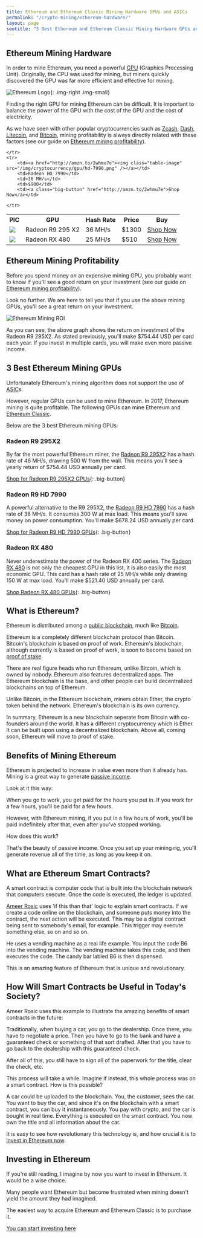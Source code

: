 ```yaml
---
title: Ethereum and Ethereum Classic Mining Hardware GPUs and ASICs 
permalink: "/crypto-mining/ethereum-hardware/"
layout: page
seotitle: "3 Best Ethereum and Ethereum Classic Mining Hardware GPUs and ASICs 2017" 
---
```


## Ethereum Mining Hardware 

In order to mine Ethereum, you need a powerful [GPU](https://en.wikipedia.org/wiki/Graphics_processing_unit) (Graphics Processing Unit). Originally, the CPU was used for mining, but miners quickly discovered the GPU was far more efficient and effective for mining. 

![Ethereum Logo](/img/cryptocurrency/ethereum-logo.png){: .img-right .img-small}

Finding the right GPU for mining Ethereum can be difficult. It is important to balance the power of the GPU with the cost of the GPU and the cost of electricity. 

As we have seen with other popular cryptocurrencies such as [Zcash](/crypto-mining/zcash-hardware/), [Dash](/crypto-mining/dash-hardware/), [Litecoin](/crypto-mining/litecoin-hardware/), and [Bitcoin](/crypto-mining/bitcoin-hardware), mining profitability is always directly related with these factors (see our guide on [Ethereum mining profitability](/crypto-mining/ethereum-mining-profitability/)). 

<table class="basic-table" align="center">
	<tr>
		<th>PIC</th>
		<th>GPU</th>
		<th>Hash Rate</th>
		<th>Price</th>
		<th>Buy</th>
	</tr>
	<tr>
		<td><a href="http://amzn.to/2iGNUyh"><img class="table-image" src="/img/cryptocurrency/gpu/r9-295-x2.jpg" /></a></td>
		<td>Radeon R9 295 X2</td>
		<td>36 MH/s</td>
		<td>$1300</td>
		<td><a class="big-button" href="http://amzn.to/2iGNUyh">Shop Now</a></td>
	</tr>
	<tr>
		<td><a href="http://amzn.to/2wRMfMC"><img class="table-image" src="/img/cryptocurrency/gpu/rx-480-8gb.jpg" /></a></td>
		<td>Radeon RX 480</td>
		<td>25 MH/s</td>
		<td>$510</td>
		<td><a class="big-button" href="http://amzn.to/2wRMfMC">Shop Now</a></td>
		
	</tr>
	<tr>
		<td><a href="http://amzn.to/2whmu7e"><img class="table-image" src="/img/cryptocurrency/gpu/hd-7990.png" /></a></td>
		<td>Radeon HD 7990</td>
		<td>36 MH/s</td>
		<td>$900</td>
		<td><a class="big-button" href="http://amzn.to/2whmu7e">Shop Now</a></td>
		
	</tr>
	
</table> 

## Ethereum Mining Profitability 

Before you spend money on an expensive mining GPU, you probably want to know if you'll see a good return on your investment (see our guide on [Ethereum mining profitability](/crypto-mining/ethereum-mining-profitability/)).

Look no further. We are here to tell you that if you use the above mining GPUs, you'll see a great return on your investment. 

![Ethereum Mining ROI](/img/cryptocurrency/ethereum-profit.png "Ethereum Mining ROI")

As you can see, the above graph shows the return on investment of the Radeon R9 295X2. As stated previously, you'll make $754.44 USD per card each year. If you invest in multiple cards, you will make even more passive income. 

## 3 Best Ethereum Mining GPUs

Unfortunately Ethereum's mining algorithm does not support the use of [ASIC](http://www.sigenics.com/blog/what-is-an-asic)s. 

However, regular GPUs can be used to mine Ethereum. In 2017, Ethereum mining is quite profitable. The following GPUs can mine Ethereum and [Ethereum Classic](https://blockgeeks.com/guides/what-is-ethereum-classic/).

Below are the 3 best Ethereum mining GPUs:

### Radeon R9 295X2

By far the most powerful Ethereum miner, the [Radeon R9 295X2](http://amzn.to/2iGNUyh) has a hash rate of 46 MH/s, drawing 500 W from the wall. This means you'll see a yearly return of $754.44 USD annually per card.

[Shop for Radeon R9 295X2 GPUs](http://amzn.to/2iGNUyh){: .big-button}

### Radeon R9 HD 7990 

A powerful alternative to the R9 295X2, the [Radeon R9 HD 7990](http://amzn.to/2whmu7e) has a hash rate of 36 MH/s. It consumes 300 W at max load. This means you'll save money on power consumption. You'll make $678.24 USD annually per card. 

[Shop for Radeon R9 HD 7990 GPUs](http://amzn.to/2whmu7e){: .big-button}

### Radeon RX 480 

Never underestimate the power of the Radeon RX 400 series. The [Radeon RX 480](http://amzn.to/2wRMfMC) is not only the cheapest GPU in this list, it is also easily the most economic GPU. This card has a hash rate of 25 MH/s while only drawing 150 W at max load. You'll make $521.40 USD annually per card.

[Shop Radeon RX 480 GPUs](http://amzn.to/2wRMfMC){: .big-button}

## What is Ethereum? 

Ethereum is distributed among a [public blockchain](https://distributed.com/news/what-is-the-blockchain/), much like [Bitcoin](/crypto-mining/bitcoin-hardware/). 

Ethereum is a completely different blockchain protocol than Bitcoin. Bitcoin's blockchain is based on proof of work. Ethereum's blockchain, although currently is based on proof of work, is soon to become based on [proof of stake](http://www.investopedia.com/news/ethereum-adopt-proofofstake/).

There are real figure heads who run Ethereum, unlike Bitcoin, which is owned by nobody. Ethereum also features decentralized apps. The Ethereum blockchain is the base, and other people can build decentralized blockchains on top of Ethereum. 

Unlike Bitcoin, in the Ethereum blockchain, miners obtain Ether, the crypto token behind the network.  Ethereum's blockchain is its own currency. 

In summary, Ethereum is a new blockchain seperate from Bitcoin with co-founders around the world. It has a different cryptocurrency which is Ether. It can be built upon using a decentralized blockchain. Above all, coming soon, Ethereum will move to proof of stake. 

## Benefits of Mining Ethereum

Ethereum is projected to increase in value even more than it already has. Mining is a great way to generate [passive income](http://www.investopedia.com/terms/p/passiveincome.asp). 

Look at it this way: 

When you go to work, you get paid for the hours you put in. If you work for a few hours, you'll be paid for a few hours. 

However, with Ethereum mining, if you put in a few hours of work, you'll be paid indefinitely after that, even after you've stopped working. 

How does this work? 

That's the beauty of passive income. Once you set up your mining rig, you'll generate revenue all of the time, as long as you keep it on. 

## What are Ethereum Smart Contracts? 

A smart contract is computer code that is built into the blockchain network that computers execute. Once the code is executed, the ledger is updated. 

[Ameer Rosic](https://www.youtube.com/channel/UCaPSoa3hoxgouMd8YdlUwXQ) uses 'if this than that' logic to explain smart contracts. If we create a code online on the blockchain, and someone puts money into the contract, the next action will be executed. This may be a digital contract being sent to somebody's email, for example. This trigger may execute something else, so on and so on.  

He uses a vending machine as a real life example. You input the code B6 into the vending machine. The vending machine takes this code, and then executes the code. The candy bar labled B6 is then dispensed. 

This is an amazing feature of Ethereum that is unique and revolutionary. 

## How Will Smart Contracts be Useful in Today's Society? 

Ameer Rosic uses this example to illustrate the amazing benefits of smart contracts in the future: 

Traditionally, when buying a car, you go to the dealership. Once there, you have to negotiate a price. Then you have to go to the bank and have a guaranteed check or something of that sort drafted. After that you have to go back to the dealership with this guaranteed check. 

After all of this, you still have to sign all of the paperwork for the title, clear the check, etc. 

This process will take a while. Imagine if instead, this whole process was on a smart contract. How is this possible?  

A car could be uploaded to the blockchain. You, the customer, sees the car. You want to buy the car, and since it's on the blockchain with a smart contract, you can buy it instantaneously. You pay with crypto, and the car is bought in real time. Everything is executed on the smart contract. You now own the title and all information about the car. 

It is easy to see how revolutionary this technology is, and how crucial it is to [invest in Ethereum now](https://www.youtube.com/channel/UCaPSoa3hoxgouMd8YdlUwXQ).

## Investing in Ethereum 

If you're still reading, I imagine by now you want to invest in Ethereum. It would be a wise choice. 

Many people want Ethereum but become frustrated when mining doesn't yield the amount they had imagined. 

The easiest way to acquire Ethereum and Ethereum Classic is to purchase it. 

[You can start investing here](https://www.youtube.com/channel/UCaPSoa3hoxgouMd8YdlUwXQ)